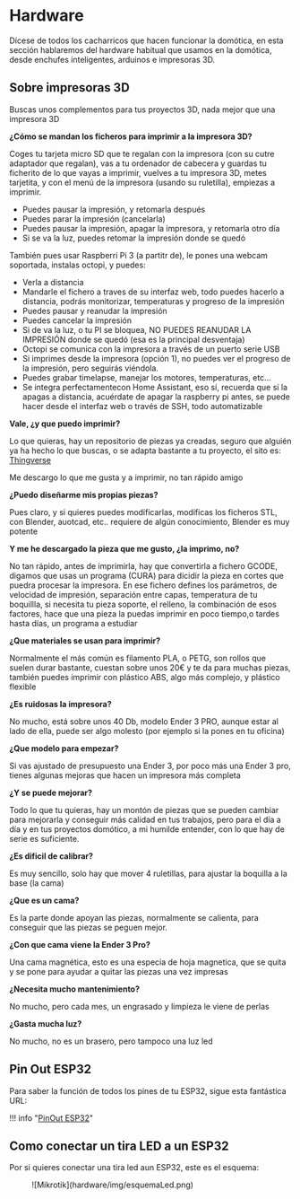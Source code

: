 # Hardware

Dícese de todos los cacharricos que hacen funcionar la domótica, en esta sección hablaremos del hardware habitual que usamos en la domótica, desde enchufes inteligentes, arduinos e impresoras 3D.

## Sobre impresoras 3D

Buscas unos complementos para tus proyectos 3D, nada mejor que una impresora 3D

**¿Cómo se mandan los ficheros para imprimir a la impresora 3D?**

Coges tu tarjeta micro SD que te regalan con la impresora (con su cutre adaptador que regalan), vas a tu ordenador de cabecera y guardas tu ficherito de lo que vayas a imprimir, vuelves a tu impresora 3D, metes tarjetita, y con el menú de la impresora (usando su ruletilla), empiezas a imprimir.

* Puedes pausar la impresión, y retomarla después
* Puedes parar la impresión (cancelarla)
* Puedes pausar la impresión, apagar la impresora, y retomarla otro día
* Si se va la luz, puedes retomar la impresión donde se quedó

También pues usar Raspberri Pi 3 (a partitr de), le pones una webcam soportada, instalas octopi, y puedes:

* Verla a distancia
* Mandarle el fichero a traves de su interfaz web, todo puedes hacerlo a distancia, podrás monitorizar, temperaturas y progreso de la impresión
* Puedes pausar y reanudar la impresión
* Puedes cancelar la impresión
* Si de va la luz, o tu PI se bloquea, NO PUEDES REANUDAR LA IMPRESIÓN donde se quedó (esa es la principal desventaja)
* Octopi se comunica con la impresora a través de un puerto serie USB
* Si imprimes desde la impresora (opción 1), no puedes ver el progreso de la impresión, pero seguirás viéndola.
* Puedes grabar timelapse, manejar los motores, temperaturas, etc...
* Se integra perfectamentecon Home Assistant, eso sí, recuerda que si la apagas a distancia, acuérdate de apagar la raspberry pi antes, se puede hacer desde el interfaz web o través de SSH, todo automatizable


**Vale, ¿y que puedo imprimir?**

Lo que quieras, hay un repositorio de piezas ya creadas, seguro que alguién ya ha hecho lo que buscas, o se adapta bastante a tu proyecto, el sito es: <a href="https://www.thingiverse.com/" target="_blank">Thingverse</a>

Me descargo lo que me gusta y a imprimir, no tan rápido amigo 

**¿Puedo diseñarme mis propias piezas?**

Pues claro, y si quieres puedes modificarlas, modificas los ficheros STL, con Blender, auotcad, etc.. requiere de algún conocimiento, Blender es muy potente

**Y me he descargado la pieza que me gusto, ¿la imprimo, no?**

No tan rápido, antes de imprimirla, hay que convertirla a fichero GCODE, digamos que usas un programa (CURA) para dicidir la pieza en cortes que puedra procesar la impresora.
En ese fichero defines los parámetros, de velocidad de impresión, separación entre capas, temperatura de tu boquillla, si necesita tu pieza soporte, el relleno, la combinación de esos factores, hace que una pieza la puedas imprimir en poco tiempo,o tardes hasta días, un programa a estudiar

**¿Que materiales se usan para imprimir?**

Normalmente el más común es filamento PLA, o PETG, son rollos que suelen durar bastante, cuestan sobre unos 20€ y te da para muchas piezas, también puedes imprimir con plástico ABS, algo más complejo, y plástico flexible

**¿Es ruidosas la impresora?**

No mucho, está sobre unos 40 Db, modelo Ender 3 PRO, aunque estar al lado de ella, puede ser algo molesto (por ejemplo si la pones en tu oficina)

**¿Que modelo para empezar?**

Si vas ajustado de presupuesto una Ender 3, por poco más una Ender 3 pro, tienes algunas mejoras que hacen un impresora más completa

**¿Y se puede mejorar?**

Todo lo que tu quieras, hay un montón de piezas que se pueden cambiar para mejorarla y conseguir más calidad en tus trabajos, pero para el día a día y en tus proyectos domótico, a mi humilde entender, con lo que hay de serie es suficiente.

**¿Es dificil de calibrar?**

Es muy sencillo, solo hay que mover 4 ruletillas, para ajustar la boquilla a la base (la cama)

**¿Que es un cama?**

Es la parte donde apoyan las piezas, normalmente se calienta, para conseguir que las piezas se peguen mejor.

**¿Con que cama viene la Ender 3 Pro?**

Una cama magnética, esto es una especia de hoja magnetica, que se quita y se pone para ayudar a quitar las piezas una vez impresas

**¿Necesita mucho mantenimiento?**

No mucho, pero cada mes, un engrasado y limpieza le viene de perlas

**¿Gasta mucha luz?**

No mucho, no es un brasero, pero tampoco una luz led

## Pin Out ESP32

Para saber la función de todos los pines de tu ESP32, sigue esta fantástica URL:

!!! info "<a href="https://randomnerdtutorials.com/esp32-pinout-reference-gpios/" target="_blank">PinOut ESP32</a>"

## Como conectar un tira LED a un ESP32

Por si quieres conectar una tira led aun ESP32, este es el esquema:

<figure markdown> 
  ![Mikrotik](hardware/img/esquemaLed.png)
</figure>
